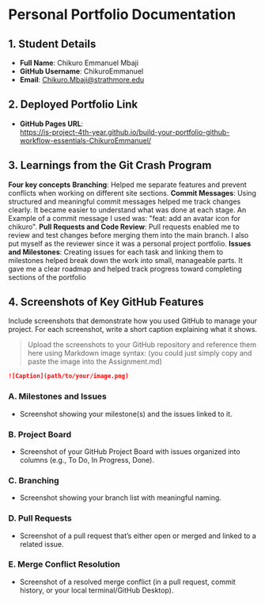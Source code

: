 # Personal Portfolio Documentation

## 1. Student Details

- **Full Name**: Chikuro Emmanuel Mbaji
- **GitHub Username**: ChikuroEmmanuel
- **Email**: Chikuro.Mbaji@strathmore.edu

## 2. Deployed Portfolio Link

- **GitHub Pages URL**:  
   https://is-project-4th-year.github.io/build-your-portfolio-github-workflow-essentials-ChikuroEmmanuel/

## 3. Learnings from the Git Crash Program

**Four key concepts** 
**Branching**: Helped me separate features and prevent conflicts when working on different site sections. 
**Commit Messages**: Using structured and meaningful commit messages helped me track changes clearly. It became easier to understand what was done at each stage. An Example of a commit message I used was: "feat: add an avatar icon for chikuro".
**Pull Requests and Code Review**: Pull requests enabled me to review and test changes before merging them into the main branch. I also put myself as the reviewer since it was a personal project portfolio. 
**Issues and Milestones**: Creating issues for each task and linking them to milestones helped break down the work into small, manageable parts. It gave me a clear roadmap and helped track progress toward completing sections of the portfolio


## 4. Screenshots of Key GitHub Features

Include screenshots that demonstrate how you used GitHub to manage your project. For each screenshot, write a short caption explaining what it shows.

> Upload the screenshots to your GitHub repository and reference them here using Markdown image syntax:
> (you could just simply copy and paste the image into the Assignment.md)

```markdown
![Caption](path/to/your/image.png)
```

### A. Milestones and Issues

- Screenshot showing your milestone(s) and the issues linked to it.

### B. Project Board

- Screenshot of your GitHub Project Board with issues organized into columns (e.g., To Do, In Progress, Done).

### C. Branching

- Screenshot showing your branch list with meaningful naming.

### D. Pull Requests

- Screenshot of a pull request that’s either open or merged and linked to a related issue.

### E. Merge Conflict Resolution

- Screenshot of a resolved merge conflict (in a pull request, commit history, or your local terminal/GitHub Desktop).
